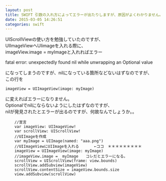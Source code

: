 ```yaml
---
layout: post
title: SWIFT 引数の入れ方によってエラーが出たりしますが、原因がよくわかりません。
date: 2015-03-05 14:26:51
categories: swift
---
```

<p>UIScrollViewの使い方を勉強していたのですが、<br>
UIImageViewへUIimageを入れる際に、<br>
imageView.image =  myImageと入れればエラー</p>

<p>fatal error: unexpectedly found nil while unwrapping an Optional value</p>

<p>になってしまうのですが、nilになっている箇所などないはずなのですが、<br>
この行を</p>

```
imageView = UIImageView(image: myImage)
```

<p>に変えればエラーになりません。<br>
Optionalでnilにならないようにしたはずなのですが、<br>
nilが発見されたとエラーが出るのですが、何故なんでしょうか。。</p>

```
    //宣言
    var imageView: UIImageView!
    var scrollView: UIScrollView!
    //UIImageを作成
    var myImage = UIImage(named: "aaa.png")
    //UIImageViewにUIImageを入れる　　　　←ココ　＊＊＊＊＊＊＊＊＊
    imageView = UIImageView(image: myImage)
    //imageView.image =  myImage　　コレだとエラーになる。
    scrollView = UIScrollView(frame: view.bounds)
    scrollView.addSubview(imageView)
    scrollView.contentSize = imageView.bounds.size
    view.addSubview(scrollView)
```

